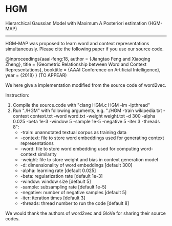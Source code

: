 # HGM

Hierarchical Gaussian Model with Maximum A Posteriori estimation (HGM-MAP) 
________________________________________________________________________________

HGM-MAP was proposed to learn word and context representations simultaneously. Please cite the following paper if you use our source code.

@inproceedings{aaai-feng:18,
	author = {Jiangtao Feng and Xiaoqing Zheng},
	title = {Geometric Relationship between Word and Context Representations},
	booktitle = {AAAI Conference on Artificial Intelligence},
	year = {2018}
}
(TO APPEAR)

We here give a implementation modified from the source code of word2vec.

Instruction:
1. Compile the source.code with "clang HGM.c HGM -lm -lpthread"
2. Run "./HGM" with following arguments, e.g. "./HGM -train wikipedia.txt -context context.txt -word word.txt -weight weight.txt -d 300 -alpha 0.025 -beta 1e-3 -window 5 -sample 1e-5 -negative 5 -iter 3 -threads 8":
	- -train: unannotated textual corpus as training data
	- -context: file to store word embeddings used for generating context representations
	- -word: file to store word embedding used for computing word-context similarity
	- -weight: file to store weight and bias in context generation model  
	- -d: dimensionality of word embeddings [default 300]
	- -alpha: learning rate [default 0.025]
	- -beta: regularization rate [default 1e-3]
	- -window: window size [default 5]
	- -sample: subsampling rate [default 1e-5]
	- -negative: number of negative samples [default 5]
	- -iter: iteration times [default 3]
	- -threads: thread number to run the code [default 8]

We would thank the authors of word2vec and GloVe for sharing their source codes.
